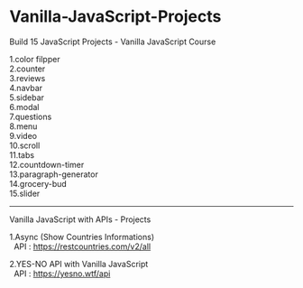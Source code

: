 # Vanilla-JavaScript-Projects

Build 15 JavaScript Projects - Vanilla JavaScript Course

1.color filpper <br />
2.counter <br />
3.reviews <br />
4.navbar <br />
5.sidebar <br />
6.modal <br />
7.questions <br />
8.menu <br />
9.video <br />
10.scroll <br />
11.tabs <br />
12.countdown-timer <br />
13.paragraph-generator <br />
14.grocery-bud <br />
15.slider <br />

_________________________________________________________________________________________________________________________________________________________________________

Vanilla JavaScript with APIs - Projects

1.Async (Show Countries Informations)<br />
&nbsp; API : https://restcountries.com/v2/all <br />

2.YES-NO API with Vanilla JavaScript <br />
&nbsp; API : https://yesno.wtf/api <br />
